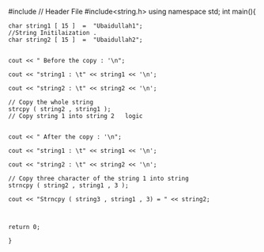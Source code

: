 #include<iostream> 																	// Header File 
#include<string.h>
using namespace std;
	int main(){
	
	char string1 [ 15 ]  = 	"Ubaidullah1";													//String Initilaization .
	char string2 [ 15 ]  = 	"Ubaidullah2";
		
	
	cout << " Before the copy : '\n";
	
	cout << "string1 : \t" << string1 << '\n';
	
	cout << "string2 : \t" << string2 << '\n';
	
	// Copy the whole string 
	strcpy ( string2 , string1 );   											// Copy string 1 into string 2   logic
		
	
	cout << " After the copy : '\n";
	
	cout << "string1 : \t" << string1 << '\n';
	
	cout << "string2 : \t" << string2 << '\n';
	
	// Copy three character of the string 1 into string 
	strncpy ( string2 , string1 , 3 );
	
	cout << "Strncpy ( string3 , string1 , 3) = " << string2;
		
		
	
	return 0;
		  
	}
